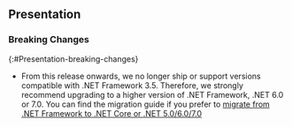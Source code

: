## Presentation

### Breaking Changes
{:#Presentation-breaking-changes}

* From this release onwards, we no longer ship or support versions compatible with .NET Framework 3.5. Therefore, we strongly recommend upgrading to a higher version of .NET Framework, .NET 6.0 or 7.0. You can find the migration guide if you prefer to [migrate from .NET Framework to .NET Core or .NET 5.0/6.0/7.0](https://help.syncfusion.com/file-formats/presentation/faqs/migrate-from-net-framework-to-net-core)